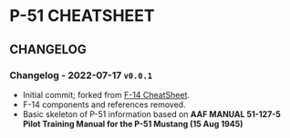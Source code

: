# P-51 CHEATSHEET

## CHANGELOG

### Changelog - 2022-07-17 `v0.0.1`

* Initial commit; forked from [F-14 CheatSheet](https://github.com/Techneatium/F14_CheatSheet).
* F-14 components and references removed.
* Basic skeleton of P-51 information based on **AAF MANUAL 51-127-5 Pilot Training Manual for the P-51 Mustang (15 Aug 1945)** 
